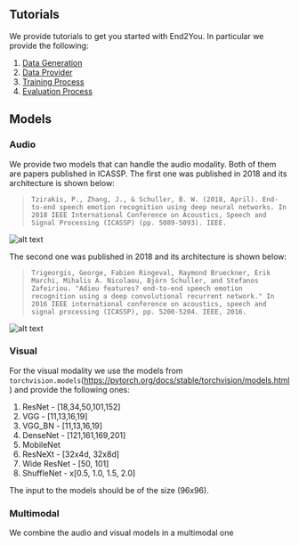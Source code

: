 ## Tutorials

We provide tutorials to get you started with End2You. In particular we provide the following:

1. [Data Generation](https://github.com/end2you/end2you/blob/end2you_pytorch/docs/tutorials/1.%20Data%20Generation.ipynb)<br>
2. [Data Provider](https://github.com/end2you/end2you/blob/end2you_pytorch/docs/tutorials/2.%20Data%20Provider.ipynb)<br>
3. [Training Process](https://github.com/end2you/end2you/blob/end2you_pytorch/docs/tutorials/3.%20Training%20Process.ipynb)<br>
4. [Evaluation Process](https://github.com/end2you/end2you/blob/end2you_pytorch/docs/tutorials/4.%20Evaluation%20Process.ipynb)


## Models

### Audio

We provide two models that can handle the audio modality. Both of them are papers published in ICASSP.
The first one was published in 2018 and its architecture is shown below:

> `Tzirakis, P., Zhang, J., & Schuller, B. W. (2018, April). End-to-end speech emotion recognition using deep neural networks. In 2018 IEEE International Conference on Acoustics, Speech and Signal Processing (ICASSP) (pp. 5089-5093). IEEE.`

![alt text](https://github.com/end2you/end2you/blob/end2you_pytorch/docs/figures/emo18.png "Speech Emotion Recognition - Emo18 model")

The second one was published in 2018 and its architecture is shown below:

> `Trigeorgis, George, Fabien Ringeval, Raymond Brueckner, Erik Marchi, Mihalis A. Nicolaou, Björn Schuller, and Stefanos Zafeiriou. "Adieu features? end-to-end speech emotion recognition using a deep convolutional recurrent network." In 2016 IEEE international conference on acoustics, speech and signal processing (ICASSP), pp. 5200-5204. IEEE, 2016.`

![alt text](https://github.com/end2you/end2you/blob/end2you_pytorch/docs/figures/emo16.png "Speech Emotion Recognition - Emo16 model")


### Visual

For the visual modality we use the models from `torchvision.models`(https://pytorch.org/docs/stable/torchvision/models.html) and provide the following ones:

1. ResNet - [18,34,50,101,152]
2. VGG - [11,13,16,19]
3. VGG_BN - [11,13,16,19]
4. DenseNet - [121,161,169,201]
5. MobileNet
6. ResNeXt - [32x4d, 32x8d]
7. Wide ResNet - [50, 101]
8. ShuffleNet - x[0.5, 1.0, 1.5, 2.0]

The input to the models should be of the size (96x96).

### Multimodal

We combine the audio and visual models in a multimodal one
